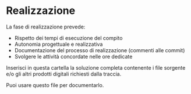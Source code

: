 # Realizzazione

La fase di realizzazione prevede:
- Rispetto dei tempi di esecuzione del compito
- Autonomia progettuale e realizzativa
- Documentazione del processo di realizzazione (commenti alle commit)
- Svolgere le attività concordate nelle ore dedicate

Inserisci in questa cartella la soluzione completa contenente i file sorgente e/o gli altri prodotti digitali richiesti dalla traccia.

Puoi usare questo file per documentarlo.
